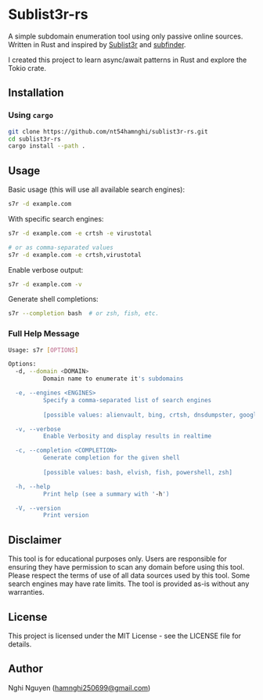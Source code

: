 # Sublist3r-rs

A simple subdomain enumeration tool using only passive online sources. Written in Rust and inspired by [Sublist3r](https://github.com/aboul3la/Sublist3r) and [subfinder](https://github.com/projectdiscovery/subfinder).

I created this project to learn async/await patterns in Rust and explore the Tokio crate.

## Installation

### Using `cargo`

```bash
git clone https://github.com/nt54hamnghi/sublist3r-rs.git
cd sublist3r-rs
cargo install --path .
```

## Usage

Basic usage (this will use all available search engines):

```bash
s7r -d example.com
```

With specific search engines:

```bash
s7r -d example.com -e crtsh -e virustotal

# or as comma-separated values
s7r -d example.com -e crtsh,virustotal
```

Enable verbose output:

```bash
s7r -d example.com -v
```

Generate shell completions:

```bash
s7r --completion bash  # or zsh, fish, etc.
```

### Full Help Message

```bash
Usage: s7r [OPTIONS]

Options:
  -d, --domain <DOMAIN>
          Domain name to enumerate it's subdomains

  -e, --engines <ENGINES>
          Specify a comma-separated list of search engines
          
          [possible values: alienvault, bing, crtsh, dnsdumpster, google, hackertarget, rapiddns, virustotal, yahoo]

  -v, --verbose
          Enable Verbosity and display results in realtime

  -c, --completion <COMPLETION>
          Generate completion for the given shell
          
          [possible values: bash, elvish, fish, powershell, zsh]

  -h, --help
          Print help (see a summary with '-h')

  -V, --version
          Print version
```

## Disclaimer

This tool is for educational purposes only. Users are responsible for ensuring they have permission to scan any domain before using this tool. Please respect the terms of use of all data sources used by this tool. Some search engines may have rate limits. The tool is provided as-is without any warranties.

## License

This project is licensed under the MIT License - see the LICENSE file for details.

## Author

Nghi Nguyen (<hamnghi250699@gmail.com>)
